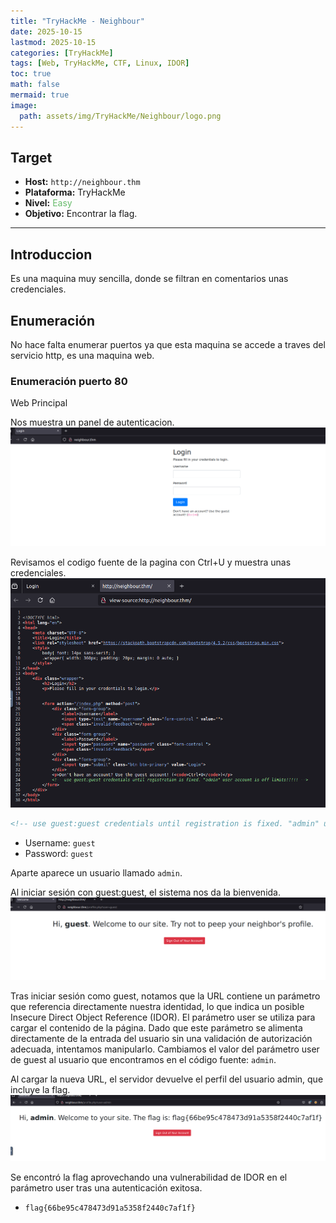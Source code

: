 ```yaml
---
title: "TryHackMe - Neighbour"
date: 2025-10-15
lastmod: 2025-10-15
categories: [TryHackMe]
tags: [Web, TryHackMe, CTF, Linux, IDOR]
toc: true
math: false
mermaid: true
image:
  path: assets/img/TryHackMe/Neighbour/logo.png
---
```


## Target
- **Host:** `http://neighbour.thm`  
- **Plataforma:** TryHackMe   
- **Nivel:** <span style="color: #66bb6a;">Easy</span>
- **Objetivo:** Encontrar la flag.

---

## Introduccion

Es una maquina muy sencilla, donde se filtran en comentarios unas credenciales.

## Enumeración

No hace falta enumerar puertos ya que esta maquina se accede a traves del servicio http, es una maquina web.

### Enumeración puerto 80

Web Principal

Nos muestra un panel de autenticacion.
![Web principal](assets/img/TryHackMe/Neighbour/website.png)

Revisamos el codigo fuente de la pagina con Ctrl+U y muestra unas credenciales.
![sourcecode](assets/img/TryHackMe/Neighbour/sourcecode.png)

```html
<!-- use guest:guest credentials until registration is fixed. "admin" user account is off limits!!!!! -->
```
- Username: `guest`
- Password: `guest`

Aparte aparece un usuario llamado `admin`.

Al iniciar sesión con guest:guest, el sistema nos da la bienvenida.
![guest](assets/img/TryHackMe/Neighbour/guest.png)

Tras iniciar sesión como guest, notamos que la URL contiene un parámetro que referencia directamente nuestra identidad, lo que indica un posible Insecure Direct Object Reference (IDOR).
El parámetro user se utiliza para cargar el contenido de la página. Dado que este parámetro se alimenta directamente de la entrada del usuario sin una validación de autorización adecuada, intentamos manipularlo.
Cambiamos el valor del parámetro user de guest al usuario que encontramos en el código fuente: `admin`.

Al cargar la nueva URL, el servidor devuelve el perfil del usuario admin, que incluye la flag.
![admin](assets/img/TryHackMe/Neighbour/admin.png)

Se encontró la flag aprovechando una vulnerabilidad de IDOR en el parámetro user tras una autenticación exitosa.
- `flag{66be95c478473d91a5358f2440c7af1f}`